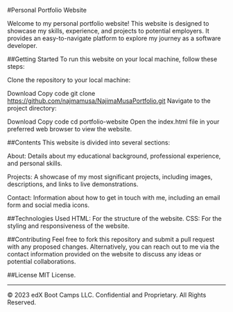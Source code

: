 #Personal Portfolio Website

Welcome to my personal portfolio website! This website is designed to showcase my skills, experience, and projects to potential employers. It provides an easy-to-navigate platform to explore my journey as a software developer.

##Getting Started
To run this website on your local machine, follow these steps:

Clone the repository to your local machine:

Download
Copy code
git clone https://github.com/najmamusa/NajimaMusaPortfolio.git
Navigate to the project directory:

Download
Copy code
cd portfolio-website
Open the index.html file in your preferred web browser to view the website.

##Contents
This website is divided into several sections:

About: Details about my educational background, professional experience, and personal skills.

Projects: A showcase of my most significant projects, including images, descriptions, and links to live demonstrations.

Contact: Information about how to get in touch with me, including an email form and social media icons.

##Technologies Used
HTML: For the structure of the website.
CSS: For the styling and responsiveness of the website.

##Contributing
Feel free to fork this repository and submit a pull request with any proposed changes. Alternatively, you can reach out to me via the contact information provided on the website to discuss any ideas or potential collaborations.

##License
MIT License.

---
© 2023 edX Boot Camps LLC. Confidential and Proprietary. All Rights Reserved.
